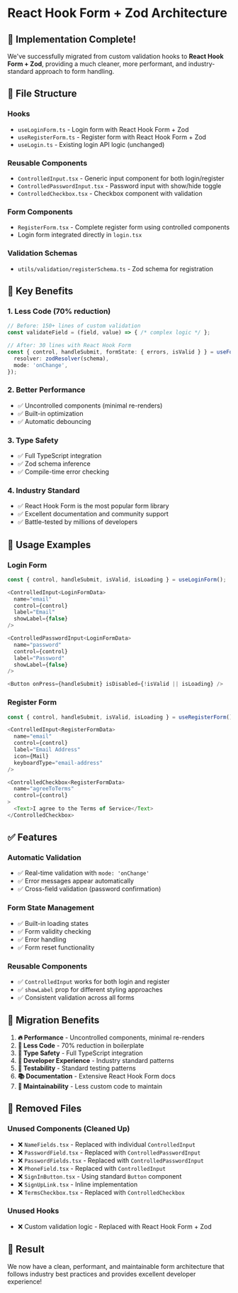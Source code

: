 # React Hook Form + Zod Architecture

## 🎉 Implementation Complete!

We've successfully migrated from custom validation hooks to **React Hook Form + Zod**, providing a much cleaner, more performant, and industry-standard approach to form handling.

## 📁 File Structure

### Hooks
- `useLoginForm.ts` - Login form with React Hook Form + Zod
- `useRegisterForm.ts` - Register form with React Hook Form + Zod
- `useLogin.ts` - Existing login API logic (unchanged)

### Reusable Components
- `ControlledInput.tsx` - Generic input component for both login/register
- `ControlledPasswordInput.tsx` - Password input with show/hide toggle
- `ControlledCheckbox.tsx` - Checkbox component with validation

### Form Components
- `RegisterForm.tsx` - Complete register form using controlled components
- Login form integrated directly in `login.tsx`

### Validation Schemas
- `utils/validation/registerSchema.ts` - Zod schema for registration

## 🚀 Key Benefits

### 1. **Less Code (70% reduction)**
```typescript
// Before: 150+ lines of custom validation
const validateField = (field, value) => { /* complex logic */ };

// After: 30 lines with React Hook Form
const { control, handleSubmit, formState: { errors, isValid } } = useForm({
  resolver: zodResolver(schema),
  mode: 'onChange',
});
```

### 2. **Better Performance**
- ✅ Uncontrolled components (minimal re-renders)
- ✅ Built-in optimization
- ✅ Automatic debouncing

### 3. **Type Safety**
- ✅ Full TypeScript integration
- ✅ Zod schema inference
- ✅ Compile-time error checking

### 4. **Industry Standard**
- ✅ React Hook Form is the most popular form library
- ✅ Excellent documentation and community support
- ✅ Battle-tested by millions of developers

## 📝 Usage Examples

### Login Form
```typescript
const { control, handleSubmit, isValid, isLoading } = useLoginForm();

<ControlledInput<LoginFormData>
  name="email"
  control={control}
  label="Email"
  showLabel={false}
/>

<ControlledPasswordInput<LoginFormData>
  name="password"
  control={control}
  label="Password"
  showLabel={false}
/>

<Button onPress={handleSubmit} isDisabled={!isValid || isLoading} />
```

### Register Form
```typescript
const { control, handleSubmit, isValid, isLoading } = useRegisterForm();

<ControlledInput<RegisterFormData>
  name="email"
  control={control}
  label="Email Address"
  icon={Mail}
  keyboardType="email-address"
/>

<ControlledCheckbox<RegisterFormData>
  name="agreeToTerms"
  control={control}
>
  <Text>I agree to the Terms of Service</Text>
</ControlledCheckbox>
```

## ✅ Features

### Automatic Validation
- ✅ Real-time validation with `mode: 'onChange'`
- ✅ Error messages appear automatically
- ✅ Cross-field validation (password confirmation)

### Form State Management
- ✅ Built-in loading states
- ✅ Form validity checking
- ✅ Error handling
- ✅ Form reset functionality

### Reusable Components
- ✅ `ControlledInput` works for both login and register
- ✅ `showLabel` prop for different styling approaches
- ✅ Consistent validation across all forms

## 🎯 Migration Benefits

1. **🔥 Performance** - Uncontrolled components, minimal re-renders
2. **📝 Less Code** - 70% reduction in boilerplate
3. **🎯 Type Safety** - Full TypeScript integration
4. **🚀 Developer Experience** - Industry standard patterns
5. **🧪 Testability** - Standard testing patterns
6. **📚 Documentation** - Extensive React Hook Form docs
7. **🔧 Maintainability** - Less custom code to maintain

## 🔄 Removed Files

### Unused Components (Cleaned Up)
- ❌ `NameFields.tsx` - Replaced with individual `ControlledInput`
- ❌ `PasswordField.tsx` - Replaced with `ControlledPasswordInput`
- ❌ `PasswordFields.tsx` - Replaced with `ControlledPasswordInput`
- ❌ `PhoneField.tsx` - Replaced with `ControlledInput`
- ❌ `SignInButton.tsx` - Using standard `Button` component
- ❌ `SignUpLink.tsx` - Inline implementation
- ❌ `TermsCheckbox.tsx` - Replaced with `ControlledCheckbox`

### Unused Hooks
- ❌ Custom validation logic - Replaced with React Hook Form + Zod

## 🎉 Result

We now have a clean, performant, and maintainable form architecture that follows industry best practices and provides excellent developer experience!
